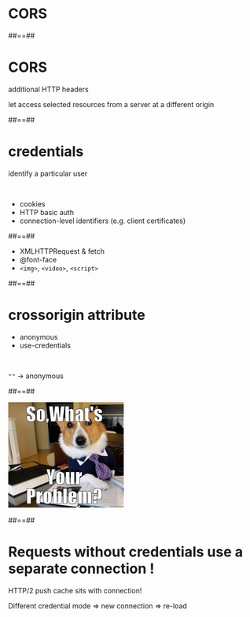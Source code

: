 <!-- .slide: data-background="assets/images/cross.jpg" -->

# CORS

##==##

# CORS

additional HTTP headers

let access selected resources from a server at a different origin

##==##

# credentials

identify a particular user

<br>

- cookies
- HTTP basic auth
- connection-level identifiers (e.g. client certificates)

##==##

- XMLHTTPRequest & fetch
- @font-face
- `<img>`, `<video>`, `<script>`

##==##

# crossorigin attribute

- anonymous
- use-credentials

<br>

`""` -> anonymous

##==##

<!-- .slide: data-background="black" -->

![h-800](assets/images/so-what.jpg)

##==##

# Requests without credentials use a separate connection !

HTTP/2 push cache sits with connection!

Different credential mode => new connection => re-load
